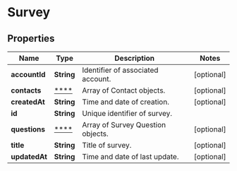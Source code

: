 
# Survey

## Properties
Name | Type | Description | Notes
------------ | ------------- | ------------- | -------------
**accountId** | **String** | Identifier of associated account. |  [optional]
**contacts** | [****](.md) | Array of Contact objects. |  [optional]
**createdAt** | **String** | Time and date of creation. |  [optional]
**id** | **String** | Unique identifier of survey. | 
**questions** | [****](.md) | Array of Survey Question objects. |  [optional]
**title** | **String** | Title of survey. |  [optional]
**updatedAt** | **String** | Time and date of last update. |  [optional]



